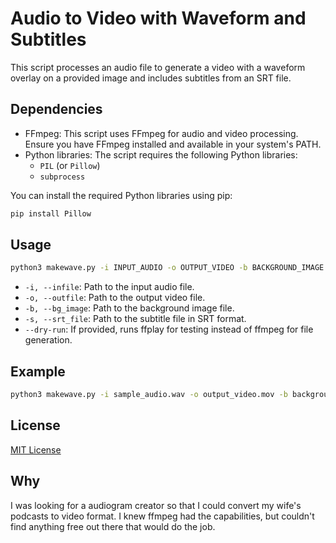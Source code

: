 # Audio to Video with Waveform and Subtitles

This script processes an audio file to generate a video with a waveform overlay on a provided image and includes subtitles from an SRT file.

## Dependencies

- FFmpeg: This script uses FFmpeg for audio and video processing. Ensure you have FFmpeg installed and available in your system's PATH.
- Python libraries: The script requires the following Python libraries:
  - `PIL` (or `Pillow`)
  - `subprocess`

You can install the required Python libraries using pip:

```bash
pip install Pillow
```

## Usage

```bash
python3 makewave.py -i INPUT_AUDIO -o OUTPUT_VIDEO -b BACKGROUND_IMAGE -s SUBTITLE_FILE [--dry-run]
```

- `-i, --infile`: Path to the input audio file.
- `-o, --outfile`: Path to the output video file.
- `-b, --bg_image`: Path to the background image file.
- `-s, --srt_file`: Path to the subtitle file in SRT format.
- `--dry-run`: If provided, runs ffplay for testing instead of ffmpeg for file generation.

## Example

```bash
python3 makewave.py -i sample_audio.wav -o output_video.mov -b background.png -s subtitles.srt
```

## License

[MIT License](LICENSE)

## Why

I was looking for a audiogram creator so that I could convert my wife's podcasts to video format. I knew ffmpeg had the capabilities, but couldn't find anything free out there that would do the job.

